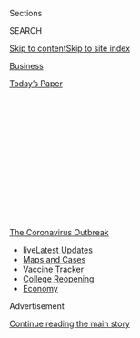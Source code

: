 <div id="app">

<div>

<div>

<div>

<div class="NYTAppHideMasthead css-1q2w90k e1suatyy0">

<div class="section css-ui9rw0 e1suatyy2">

<div class="css-eph4ug er09x8g0">

<div class="css-6n7j50">

</div>

<span class="css-1dv1kvn">Sections</span>

<div class="css-10488qs">

<span class="css-1dv1kvn">SEARCH</span>

</div>

[Skip to content](#site-content)[Skip to site
index](#site-index)

</div>

<div id="masthead-section-label" class="css-1wr3we4 eaxe0e00">

[Business](https://www.nytimes.com/section/business)

</div>

<div class="css-10698na e1huz5gh0">

</div>

</div>

<div id="masthead-bar-one" class="section hasLinks css-15hmgas e1csuq9d3">

<div class="css-uqyvli e1csuq9d0">

</div>

<div class="css-1uqjmks e1csuq9d1">

</div>

<div class="css-9e9ivx">

[](https://myaccount.nytimes.com/auth/login?response_type=cookie&client_id=vi)

</div>

<div class="css-1bvtpon e1csuq9d2">

[Today’s
Paper](https://www.nytimes.com/section/todayspaper)

</div>

</div>

</div>

</div>

<div data-aria-hidden="false">

<div id="site-content" data-role="main">

<div>

<div class="css-1aor85t" style="opacity:0.000000001;z-index:-1;visibility:hidden">

<div class="css-1hqnpie">

<div class="css-epjblv">

<span class="css-17xtcya">[Business](/section/business)</span><span class="css-x15j1o">|</span><span class="css-fwqvlz">How
to Ace an Online Job
Interview</span>

</div>

<div class="css-k008qs">

<div class="css-1iwv8en">

<span class="css-18z7m18"></span>

<div>

</div>

</div>

<span class="css-1n6z4y">https://nyti.ms/2Xm9r17</span>

<div class="css-1705lsu">

<div class="css-4xjgmj">

<div class="css-4skfbu" data-role="toolbar" data-aria-label="Social Media Share buttons, Save button, and Comments Panel with current comment count" data-testid="share-tools">

  - 
  - 
  - 
  - 
    
    <div class="css-6n7j50">
    
    </div>

  - 

</div>

</div>

</div>

</div>

</div>

</div>

<div id="NYT_TOP_BANNER_REGION" class="css-13pd83m">

<div>

<div id="styln-prism-menu-1592847958612" class="section interactive-content interactive-size-medium css-1edisqu">

<div class="css-17ih8de interactive-body">

<div id="scroll-container" class="css-1gj85ro">

[<span class="styln-title-wrap"><span class="css-1pje3qr">The
Coronavirus</span><span class="css-1pje3qr">
Outbreak</span></span>](https://www.nytimes.com/news-event/coronavirus?action=click&pgtype=Article&state=default&region=TOP_BANNER&context=storylines_menu)

  - <span class="css-kqxiym" data-emphasize="true">live</span>[Latest
    Updates](https://www.nytimes.com/2020/08/03/world/coronavirus-covid-19.html?action=click&pgtype=Article&state=default&region=TOP_BANNER&context=storylines_menu)
  - [Maps and
    Cases](https://www.nytimes.com/interactive/2020/us/coronavirus-us-cases.html?action=click&pgtype=Article&state=default&region=TOP_BANNER&context=storylines_menu)
  - [Vaccine
    Tracker](https://www.nytimes.com/interactive/2020/science/coronavirus-vaccine-tracker.html?action=click&pgtype=Article&state=default&region=TOP_BANNER&context=storylines_menu)
  - [College
    Reopening](https://www.nytimes.com/2020/08/02/us/covid-college-reopening.html?action=click&pgtype=Article&state=default&region=TOP_BANNER&context=storylines_menu)
  - [Economy](https://www.nytimes.com/live/2020/08/03/business/stock-market-today-coronavirus?action=click&pgtype=Article&state=default&region=TOP_BANNER&context=storylines_menu)

</div>

</div>

</div>

</div>

</div>

<div id="top-wrapper" class="css-1sy8kpn">

<div id="top-slug" class="css-l9onyx">

Advertisement

</div>

[Continue reading the main
story](#after-top)

<div class="ad top-wrapper" style="text-align:center;height:100%;display:block;min-height:250px">

<div id="top" class="place-ad" data-position="top" data-size-key="top">

</div>

</div>

<div id="after-top">

</div>

</div>

<div>

<div id="sponsor-wrapper" class="css-1hyfx7x">

<div id="sponsor-slug" class="css-19vbshk">

Supported by

</div>

[Continue reading the main
story](#after-sponsor)

<div id="sponsor" class="ad sponsor-wrapper" style="text-align:center;height:100%;display:block">

</div>

<div id="after-sponsor">

</div>

</div>

<div class="css-186x18t">

</div>

<div class="css-1vkm6nb ehdk2mb0">

# How to Ace an Online Job Interview

</div>

A handful of classic techniques and some tips unique to the
work-from-home era can help you land that next
job.

<div class="css-79elbk" data-testid="photoviewer-wrapper">

<div class="css-z3e15g" data-testid="photoviewer-wrapper-hidden">

</div>

<div class="css-1a48zt4 ehw59r15" data-testid="photoviewer-children">

![<span class="css-cnj6d5 e1z0qqy90" itemprop="copyrightHolder"><span class="css-1ly73wi e1tej78p0">Credit...</span><span><span>Joohee
Yoon</span></span></span>](https://static01.nyt.com/images/2020/08/01/business/01virus-interview-illo/31virus-interview-illo-articleLarge.jpg?quality=75&auto=webp&disable=upscale)

</div>

</div>

<div class="css-18e8msd">

<div class="css-vp77d3 epjyd6m0">

<div class="css-1baulvz">

By <span class="css-1baulvz last-byline" itemprop="name">Julie
Weed</span>

</div>

</div>

  - 
    
    <div class="css-ld3wwf e16638kd2">
    
    Aug. 3,
    2020
    
    </div>

  - 
    
    <div class="css-4xjgmj">
    
    <div class="css-d8bdto" data-role="toolbar" data-aria-label="Social Media Share buttons, Save button, and Comments Panel with current comment count" data-testid="share-tools">
    
      - 
      - 
      - 
      - 
        
        <div class="css-6n7j50">
        
        </div>
    
      - 
    
    </div>
    
    </div>

</div>

</div>

<div class="section meteredContent css-1r7ky0e" name="articleBody" itemprop="articleBody">

<div class="css-1fanzo5 StoryBodyCompanionColumn">

<div class="css-53u6y8">

The in-person job interview went away when offices emptied this spring
because of [the coronavirus
pandemic](https://www.nytimes.com/news-event/coronavirus). On the plus
side, no more flying out to company headquarters and staying at a hotel,
just to spend a day of meetings in an uncomfortable suit and then
heading right back home. On the downside, common technical snafus and
fewer body language clues can make the online process feel fraught. To
successfully make the jump to [team
member](https://www.nytimes.com/2020/06/21/business/work-home-coronavirus.html)
from virtual job seeker, brush up on classic interview techniques and
adapt them to the new world of internet interviews.

**Research the Company and Your Interviewer**

Interview basics still apply, so start by learning about the company,
delving deeply into its website, related news coverage and employee
reviews like those on Glassdoor or Indeed. Know why you want to work
there, because you are sure to be asked.

To research publicly traded companies, Amelia Ransom, senior director of
engagement and diversity at the tax compliance software company
[Avalara](https://www.avalara.com/us/en/index.html), suggests delving
into their online 10-K forms, which summarize annual performance, paying
close attention to the key challenges a company is facing in the “Risk
Factors” section.

“Connect how hiring you can help them solve those challenges,” she said.

Check out your interviewer’s LinkedIn profile, to understand his or her
background and perhaps find things in common. Make sure that your own
LinkedIn profile is up to date and that you’ve asked past managers to
post a recommendation in case your interviewer is checking you out, too.

</div>

</div>

<div class="css-1fanzo5 StoryBodyCompanionColumn">

<div class="css-53u6y8">

**Set the Scene**

For video interviews, make sure your lighting, camera angle, outfit and
background all help you look polished. Best bets for lighting are
sunshine from a window that’s facing you, a lamp bouncing light off a
wall that reflects softly, computer screen clip-on lights or an
inexpensive ring light. [The New York Times Wirecutter
site](https://www.nytimes.com/wirecutter/blog/video-call-lighting-tips/)
provides a video with more details.

Place your computer’s camera at eye level or slightly above and tilted
down (a stack of books underneath can help). Wear a professional-looking
top that makes you feel confident.

Virtual backgrounds can be tricky, so it’s best to find a clean
uncluttered space, with nothing to distract the interviewer. Shut the
door in case someone walks
by.

<div id="NYT_MAIN_CONTENT_1_REGION" class="css-9tf9ac">

<div>

<div id="styln-covid-updates-markets" class="section interactive-content interactive-size-medium css-1ftcdic">

<div class="css-17ih8de interactive-body">

<div id="styln-briefing-block">

<div class="briefing-block-header-section">

# [Latest Updates: Economy](https://www.nytimes.com/live/2020/08/03/business/stock-market-today-coronavirus?action=click&pgtype=Article&state=default&region=MAIN_CONTENT_1&context=storylines_live_updates)

</div>

<div class="briefing-block-lb-items">

<div class="briefing-block-update-time">

[12h
ago](https://www.nytimes.com/live/2020/08/03/business/stock-market-today-coronavirus?action=click&pgtype=Article&state=default&region=MAIN_CONTENT_1&context=storylines_live_updates#the-chicago-fed-president-says-its-up-to-congress-to-save-the-economy)

</div>

<div>

[The Chicago Fed president says it’s up to Congress to save the
economy.](https://www.nytimes.com/live/2020/08/03/business/stock-market-today-coronavirus?action=click&pgtype=Article&state=default&region=MAIN_CONTENT_1&context=storylines_live_updates#the-chicago-fed-president-says-its-up-to-congress-to-save-the-economy)

</div>

<div class="briefing-block-update-time">

[13h
ago](https://www.nytimes.com/live/2020/08/03/business/stock-market-today-coronavirus?action=click&pgtype=Article&state=default&region=MAIN_CONTENT_1&context=storylines_live_updates#faa-says-boeing-has-effectively-mitigated-defects-in-the-737-max)

</div>

<div>

[F.A.A. says Boeing has ‘effectively mitigated’ defects in the 737
Max.](https://www.nytimes.com/live/2020/08/03/business/stock-market-today-coronavirus?action=click&pgtype=Article&state=default&region=MAIN_CONTENT_1&context=storylines_live_updates#faa-says-boeing-has-effectively-mitigated-defects-in-the-737-max)

</div>

<div class="briefing-block-update-time">

[15h
ago](https://www.nytimes.com/live/2020/08/03/business/stock-market-today-coronavirus?action=click&pgtype=Article&state=default&region=MAIN_CONTENT_1&context=storylines_live_updates#small-businesses-got-emergency-loans-but-not-what-they-expected)

</div>

<div>

[Small businesses got emergency loans, but not what they
expected.](https://www.nytimes.com/live/2020/08/03/business/stock-market-today-coronavirus?action=click&pgtype=Article&state=default&region=MAIN_CONTENT_1&context=storylines_live_updates#small-businesses-got-emergency-loans-but-not-what-they-expected)

</div>

</div>

<div class="briefing-block-footer">

<div class="briefing-block-footer-meta">

[See more
updates](https://www.nytimes.com/live/2020/08/03/business/stock-market-today-coronavirus?action=click&pgtype=Article&state=default&region=MAIN_CONTENT_1&context=storylines_live_updates)

</div>

<div class="briefing-block-briefinglinks">

<span>More live coverage:</span>
[Global](https://www.nytimes.com/2020/08/03/world/coronavirus-covid-19.html?action=click&pgtype=Article&state=default&region=MAIN_CONTENT_1&context=storylines_live_updates)

</div>

</div>

</div>

</div>

</div>

</div>

</div>

“Do the best with what you have,” Ms. Ransom said, “but don’t worry too
much about it.”

Recruiters understand the limitations of home-based interviews. “Don’t
beat yourself up” if your child wanders by looking for a snack or the
dog bursts in, she said. The interviewer is sitting at home “dealing
with the same things.”

**Double-Check the Tech**

Technical difficulties are understandable, but do all you can to avoid
them, said Eliot Kaplan, a former vice present of talent acquisition at
Hearst Magazines who is now a career coach. Start by ensuring your
[Wi-Fi is as strong and reliable as
possible](https://www.nytimes.com/wirecutter/blog/make-wi-fi-suck-less-working-from-home/).
That might mean setting up your video call in the part of your home that
gets the best reception, asking housemates to stay off the network
during your interview or even paying for better Wi-Fi for a few months
while you are job hunting.

</div>

</div>

<div class="css-1fanzo5 StoryBodyCompanionColumn">

<div class="css-53u6y8">

Make sure your laptop is fully charged. Keep your cellphone by your side
(on “do not disturb”) with the interviewer’s phone number handy in case
you need a backup communication method. Close other apps on your
computer so you are not distracted by pop-ups. Double-check what will be
in sight, because video software programs differ in how they crop web
camera views.

**Practice Your Answers and Your Presence**

Think ahead about common questions and how you will answer (without
sounding too rehearsed). So-called behavioral questions are in vogue:
asking for examples from your experience, like a time when you overcame
an obstacle, led a team or creatively solved a problem. It’s important
to answer concisely and listen closely, especially on a phone interview
because you can’t see the interviewer’s responses and other visual cues,
said Karen Amatangelo-Block, a talent acquisition executive at a global
hotel company and a private coach. “You’ll definitely lose them after
five to seven minutes.”

Practice your posture as well, Ms. Amatangelo-Block said, because it’s
important to communicate that you are engaged in the video conversation
and excited about the opportunity. A tip she learned from newscasters is
to “sit on the edge of your seat,” which helps you to sit up straight.
Pull your shoulders back to convey confidence, she said.

Even phone interviews should be conducted this way. “If you don’t think
about your presence,” Ms. Amatangelo-Block said, “you’ll be more likely
to start slouching, feel less engaged and be more likely to ramble.”

Set up a video call with a friend to check on setting, posture and to
practice questions.

**Convey Your Value**

Think of the three things about yourself that you can bring to the job
that are not on your résumé, Ms. Ransom said, and communicate those.
“Maybe you are going for an engineering job but are also a great
public speaker.” As an interviewer, Ms. Ransom said, she wants to know
the candidate beyond the résumé page and understand “their motivations
and communication style, their personality: How will they expand the
company culture?”

Some of the qualities that companies have traditionally looked for —
adaptability, flexibility, showing up as a self-starter and an
independent worker — are more important than ever in a work-from-home
world in which the boss isn’t around to see what you are doing, Mr.
Kaplan said. One way to demonstrate those qualities in the interview is
to talk about what you’ve done during the pandemic.

</div>

</div>

<div class="css-1fanzo5 StoryBodyCompanionColumn">

<div class="css-53u6y8">

“If you’ve used the extra time at home to pick up a new skill or take on
extra work responsibilities to help out your team, let the recruiter
know,” he said. If you relearned 10th-grade geometry to help your high
schooler pass a math class, that’s impressive, too.

**Questions for the Interviewer?**

Interviewers often conclude by asking, “Do you have any questions for
me?” Let your curiosity shine through and ask something that will help
you decide if the position will be a good match for you, Ms. Ransom
said. “Asking something like ‘Tell me how you got to where you are’
feels like a template question” and won’t help your decision-making
process, she said.

**After You Hang Up**

Always send your interviewer a thank-you email and make it as specific
as possible, mentioning a topic you discussed or something that inspired
you. If you don’t have the interviewer’s contact information, send the
email to your recruiter and ask her or him to pass it along.

**Each Experience Helps Prepare You for the Next**

Emily Chang, a recent graduate of Duke University, interviewed with 10
companies by phone or video before recently accepting an offer to work
as a researcher for Rubius Therapeutics, a cell therapy biotechnology
company in Cambridge, Mass. She said she was nervous when she began
interviewing and after each interview would “think of something that
could have been done better and file it away for the next time.”

Ms. Chang said signing into the interview web link 10 or 15 minutes in
advance to make sure it was working, and to take some time to collect
her thoughts, helped her avoid feeling rushed. She also placed a glass
of water just off camera and set up slips of paper she could glance down
at with notes she had prepared, such as how her skills matched the job
requirements.

After being interrupted a few times, Ms. Chang started letting others in
her household know when she would be interviewing so they would be
quiet. Specifically, “I had to ask my dad not to play the piano,” she
said.

</div>

</div>

</div>

<div>

</div>

<div>

</div>

<div>

</div>

<div>

<div id="bottom-wrapper" class="css-1ede5it">

<div id="bottom-slug" class="css-l9onyx">

Advertisement

</div>

[Continue reading the main
story](#after-bottom)

<div id="bottom" class="ad bottom-wrapper" style="text-align:center;height:100%;display:block;min-height:90px">

</div>

<div id="after-bottom">

</div>

</div>

</div>

</div>

</div>

## Site Index

<div>

</div>

## Site Information Navigation

  - [© <span>2020</span> <span>The New York Times
    Company</span>](https://help.nytimes.com/hc/en-us/articles/115014792127-Copyright-notice)

<!-- end list -->

  - [NYTCo](https://www.nytco.com/)
  - [Contact
    Us](https://help.nytimes.com/hc/en-us/articles/115015385887-Contact-Us)
  - [Work with us](https://www.nytco.com/careers/)
  - [Advertise](https://nytmediakit.com/)
  - [T Brand Studio](http://www.tbrandstudio.com/)
  - [Your Ad
    Choices](https://www.nytimes.com/privacy/cookie-policy#how-do-i-manage-trackers)
  - [Privacy](https://www.nytimes.com/privacy)
  - [Terms of
    Service](https://help.nytimes.com/hc/en-us/articles/115014893428-Terms-of-service)
  - [Terms of
    Sale](https://help.nytimes.com/hc/en-us/articles/115014893968-Terms-of-sale)
  - [Site
    Map](https://spiderbites.nytimes.com)
  - [Help](https://help.nytimes.com/hc/en-us)
  - [Subscriptions](https://www.nytimes.com/subscription?campaignId=37WXW)

</div>

</div>

</div>

</div>
